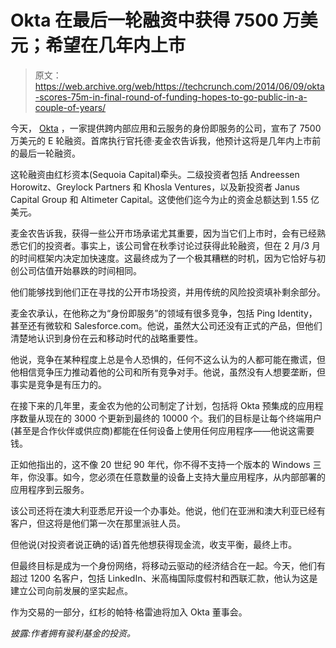 # Okta 在最后一轮融资中获得 7500 万美元；希望在几年内上市 

> 原文：<https://web.archive.org/web/https://techcrunch.com/2014/06/09/okta-scores-75m-in-final-round-of-funding-hopes-to-go-public-in-a-couple-of-years/>

今天， [Okta](https://web.archive.org/web/20221205142956/https://www.okta.com/) ，一家提供跨内部应用和云服务的身份即服务的公司，宣布了 7500 万美元的 E 轮融资。首席执行官托德·麦金农告诉我，他预计这将是几年内上市前的最后一轮融资。

这轮融资由红杉资本(Sequoia Capital)牵头。二级投资者包括 Andreessen Horowitz、Greylock Partners 和 Khosla Ventures，以及新投资者 Janus Capital Group 和 Altimeter Capital。这使他们迄今为止的资金总额达到 1.55 亿美元。

麦金农告诉我，获得一些公开市场承诺尤其重要，因为当它们上市时，会有已经熟悉它们的投资者。事实上，该公司曾在秋季讨论过获得此轮融资，但在 2 月/3 月的时间框架内决定加快速度。这最终成为了一个极其糟糕的时机，因为它恰好与初创公司估值开始暴跌的时间相同。

他们能够找到他们正在寻找的公开市场投资，并用传统的风险投资填补剩余部分。

麦金农承认，在他称之为“身份即服务”的领域有很多竞争，包括 Ping Identity，甚至还有微软和 Salesforce.com。他说，虽然大公司还没有正式的产品，但他们清楚地认识到身份在云和移动时代的战略重要性。

他说，竞争在某种程度上总是令人恐惧的，任何不这么认为的人都可能在撒谎，但他相信竞争压力推动着他的公司和所有竞争对手。他说，虽然没有人想要垄断，但事实是竞争是有压力的。

在接下来的几年里，麦金农为他的公司制定了计划，包括将 Okta 预集成的应用程序数量从现在的 3000 个更新到最终的 10000 个。我们的目标是让每个终端用户(甚至是合作伙伴或供应商)都能在任何设备上使用任何应用程序——他说这需要钱。

正如他指出的，这不像 20 世纪 90 年代，你不得不支持一个版本的 Windows 三年，你没事。如今，您必须在任意数量的设备上支持大量应用程序，从内部部署的应用程序到云服务。

该公司还将在澳大利亚悉尼开设一个办事处。他说，他们在亚洲和澳大利亚已经有客户，但这将是他们第一次在那里派驻人员。

但他说(对投资者说正确的话)首先他想获得现金流，收支平衡，最终上市。

但最终目标是成为一个身份网络，将移动云驱动的经济结合在一起。今天，他们有超过 1200 名客户，包括 LinkedIn、米高梅国际度假村和西联汇款，他认为这是建立公司向前发展的坚实起点。

作为交易的一部分，红杉的帕特·格雷迪将加入 Okta 董事会。

*披露:作者拥有骏利基金的投资。*
